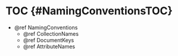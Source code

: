 TOC {#NamingConventionsTOC}
===========================

- @ref NamingConventions
  - @ref CollectionNames
  - @ref DocumentKeys
  - @ref AttributeNames

